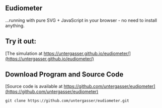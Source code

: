 Eudiometer
----------

...running with pure SVG + JavaScript in your browser - no need to install anything.

Try it out:
-----------

[The simulation at https://untergasser.github.io/eudiometer/](https://untergasser.github.io/eudiometer/)

Download Program and Source Code
--------------------------------

[Source code is available at https://github.com/untergasser/eudiometer](https://github.com/untergasser/eudiometer)

`git clone https://github.com/untergasser/eudiometer.git`

